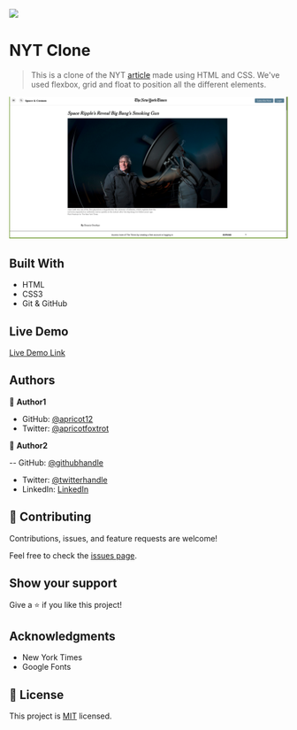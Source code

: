 ![](https://img.shields.io/badge/Microverse-blueviolet)

# NYT Clone

> This is a clone of the NYT [article](https://www.nytimes.com/2014/03/18/science/space/detection-of-waves-in-space-buttresses-landmark-theory-of-big-bang.html) made using HTML and CSS. We've used flexbox, grid and float to position all the different elements.

![screenshot](./assets/screenshots/Site-ss1.png)


## Built With

- HTML
- CSS3
- Git & GitHub

## Live Demo

[Live Demo Link](https://apricot12.github.io/nyt-clone/)


## Authors

👤 **Author1**

- GitHub: [@apricot12](https://github.com/apricot12)
- Twitter: [@apricotfoxtrot](https://twitter.com/apricotfoxtrot)

👤 **Author2**

-- GitHub: [@githubhandle](https://github.com/bashforger)
- Twitter: [@twitterhandle](https://twitter.com/bashforge)
- LinkedIn: [LinkedIn](https://linkedin.com/muhammad-adeel-danish/) 

## 🤝 Contributing

Contributions, issues, and feature requests are welcome!

Feel free to check the [issues page](issues/).

## Show your support

Give a ⭐️ if you like this project!

## Acknowledgments

- New York Times
- Google Fonts

## 📝 License

This project is [MIT](lic.url) licensed.
